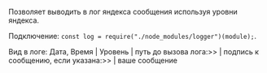 Позволяет выводить в лог яндекса сообщения используя уровни яндекса.

Подключение: `const log = require("./node_modules/logger")(module);`.

Вид в логе: Дата, Время | Уровень | путь до вызова лога:>> | подпись к сообщению, если указана:>> | ваше сообщение
